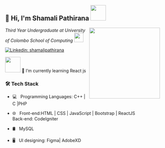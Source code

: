 




 

<h2> 👋 Hi, I'm Shamali Pathirana <img src="https://media.giphy.com/media/mGcNjsfWAjY5AEZNw6/giphy.gif" width="50"></h2>
<img align='right' src="https://media.giphy.com/media/ieyl9zmCjO4b4t6qoY/giphy.gif" width="230">
<p><em>Third Year Undergraduate at University of Colombo School of Computing <img src="https://media.giphy.com/media/fYSnHlufseco8Fh93Z/giphy.gif" width="30"> 
</em></p>


[![Linkedin: shamalipathirana](https://img.shields.io/badge/-shamalipathirana-blue?style=flat-square&logo=Linkedin&logoColor=white&link=https://www.linkedin.com/in/shamali-pathirana-939b92201/)](https://www.linkedin.com/in/shamali-pathirana-939b92201/)


<img src="https://media.giphy.com/media/VgCDAzcKvsR6OM0uWg/giphy.gif" width="50">  
🌱 I’m currently learning React js

<h3>🛠 Tech Stack</h3>



- 💻 &nbsp; Programming Languages: C++ | C |PHP

- 🌐 &nbsp; Front-end:HTML | CSS | JavaScript | Bootstrap | ReactJS  <br><tb>    Back-end: CodeIgniter
- 🛢 &nbsp; MySQL 

- 🖥 &nbsp; UI designing: Figma| AdobeXD







